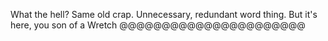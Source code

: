 What the hell? Same old crap. Unnecessary, redundant word thing. But it's here, you son of a Wretch @@@@@@@@@@@@@@@@@@@@@@

